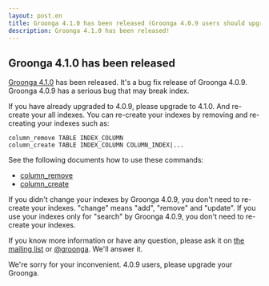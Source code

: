```yaml
---
layout: post.en
title: Groonga 4.1.0 has been released (Groonga 4.0.9 users should upgrade)
description: Groonga 4.1.0 has been released!
---
```


## Groonga 4.1.0 has been released

[Groonga 4.1.0](/docs/news.html#release-4-1-0) has been released. It's
a bug fix release of Groonga 4.0.9. Groonga 4.0.9 has a serious bug
that may break index.

If you have already upgraded to 4.0.9, please upgrade to 4.1.0. And
re-create your all indexes. You can re-create your indexes by removing
and re-creating your indexes such as:

    column_remove TABLE INDEX_COLUMN
    column_create TABLE INDEX_COLUMN COLUMN_INDEX|...

See the following documents how to use these commands:

  * [column_remove](/docs/reference/commands/column_remove.html)
  * [column_create](/docs/reference/commands/column_create.html)

If you didn't change your indexes by Groonga 4.0.9, you don't need to
re-create your indexes. "change" means "add", "remove" and
"update". If you use your indexes only for "search" by Groonga 4.0.9,
you don't need to re-create your indexes.

If you know more information or have any question, please ask it on
[the mailing list](http://sourceforge.net/p/groonga/mailman/groonga-talk/)
or [@groonga](https://twitter.com/groonga). We'll answer it.

We're sorry for your inconvenient. 4.0.9 users, please upgrade your Groonga.
